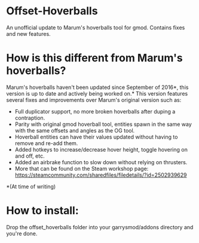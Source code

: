 # Offset-Hoverballs
An unofficial update to Marum's hoverballs tool for gmod. Contains fixes and new features.

# How is this different from Marum's hoverballs?
Marum's hoverballs haven't been updated since September of 2016*, this version is up to date and actively being worked on.*
This version features several fixes and improvements over Marum's original version such as:
- Full duplicator support, no more broken hoverballs after duping a contraption.
- Parity with original gmod hoverball tool, entities spawn in the same way with the same offsets and angles as the OG tool.
- Hoverball entities can have their values updated without having to remove and re-add them.
- Added hotkeys to increase/decrease hover height, toggle hovering on and off, etc.
- Added an airbrake function to slow down without relying on thrusters.
- More that can be found on the Steam workshop page: https://steamcommunity.com/sharedfiles/filedetails/?id=2502939629

*(At time of writing)

# How to install:
Drop the offset_hoverballs folder into your garrysmod/addons directory and you're done.
